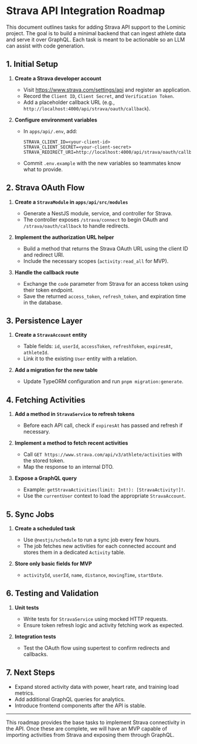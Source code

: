 # Strava API Integration Roadmap

This document outlines tasks for adding Strava API support to the Lominic project. The goal is to build a minimal backend that can ingest athlete data and serve it over GraphQL. Each task is meant to be actionable so an LLM can assist with code generation.

## 1. Initial Setup

1. **Create a Strava developer account**
   - Visit <https://www.strava.com/settings/api> and register an application.
   - Record the `Client ID`, `Client Secret`, and `Verification Token`.
   - Add a placeholder callback URL (e.g., `http://localhost:4000/api/strava/oauth/callback`).

2. **Configure environment variables**
   - In `apps/api/.env`, add:
     ```env
     STRAVA_CLIENT_ID=<your-client-id>
     STRAVA_CLIENT_SECRET=<your-client-secret>
     STRAVA_REDIRECT_URI=http://localhost:4000/api/strava/oauth/callback
     ```
   - Commit `.env.example` with the new variables so teammates know what to provide.

## 2. Strava OAuth Flow

1. **Create a `StravaModule` in `apps/api/src/modules`**
   - Generate a NestJS module, service, and controller for Strava.
   - The controller exposes `/strava/connect` to begin OAuth and `/strava/oauth/callback` to handle redirects.

2. **Implement the authorization URL helper**
   - Build a method that returns the Strava OAuth URL using the client ID and redirect URI.
   - Include the necessary scopes (`activity:read_all` for MVP).

3. **Handle the callback route**
   - Exchange the `code` parameter from Strava for an access token using their token endpoint.
   - Save the returned `access_token`, `refresh_token`, and expiration time in the database.

## 3. Persistence Layer

1. **Create a `StravaAccount` entity**
   - Table fields: `id`, `userId`, `accessToken`, `refreshToken`, `expiresAt`, `athleteId`.
   - Link it to the existing `User` entity with a relation.

2. **Add a migration for the new table**
   - Update TypeORM configuration and run `pnpm migration:generate`.

## 4. Fetching Activities

1. **Add a method in `StravaService` to refresh tokens**
   - Before each API call, check if `expiresAt` has passed and refresh if necessary.

2. **Implement a method to fetch recent activities**
   - Call `GET https://www.strava.com/api/v3/athlete/activities` with the stored token.
   - Map the response to an internal DTO.

3. **Expose a GraphQL query**
   - Example: `getStravaActivities(limit: Int!): [StravaActivity!]!`.
   - Use the `currentUser` context to load the appropriate `StravaAccount`.

## 5. Sync Jobs

1. **Create a scheduled task**
   - Use `@nestjs/schedule` to run a sync job every few hours.
   - The job fetches new activities for each connected account and stores them in a dedicated `Activity` table.

2. **Store only basic fields for MVP**
   - `activityId`, `userId`, `name`, `distance`, `movingTime`, `startDate`.

## 6. Testing and Validation

1. **Unit tests**
   - Write tests for `StravaService` using mocked HTTP requests.
   - Ensure token refresh logic and activity fetching work as expected.

2. **Integration tests**
   - Test the OAuth flow using supertest to confirm redirects and callbacks.

## 7. Next Steps

- Expand stored activity data with power, heart rate, and training load metrics.
- Add additional GraphQL queries for analytics.
- Introduce frontend components after the API is stable.

---
This roadmap provides the base tasks to implement Strava connectivity in the API. Once these are complete, we will have an MVP capable of importing activities from Strava and exposing them through GraphQL.

